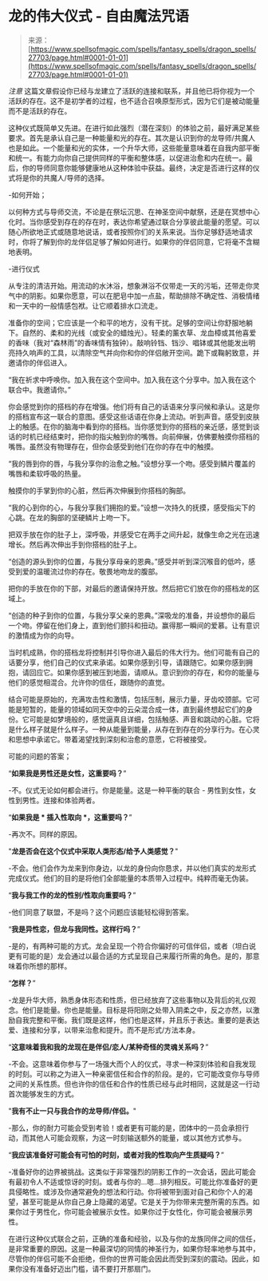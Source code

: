 <!--yml

category: 未分类

date: 2024-06-12 19:16:58

-->

# 龙的伟大仪式 - 自由魔法咒语

> 来源：[https://www.spellsofmagic.com/spells/fantasy_spells/dragon_spells/27703/page.html#0001-01-01](https://www.spellsofmagic.com/spells/fantasy_spells/dragon_spells/27703/page.html#0001-01-01)

*注意* 这篇文章假设你已经与龙建立了活跃的连接和联系，并且他已将你视为一个活跃的存在。这不是初学者的过程，也不适合召唤原型形式，因为它们是被动能量而不是活跃的存在。

这种仪式既简单又先进。在进行如此强烈（潜在深刻）的体验之前，最好满足某些要求。首先是承认自己是一种能量和光的存在。其次是认识到你的龙导师/共魔人也是如此。一个能量和光的实体，一个升华大师，这些能量意味着在自我内部平衡和统一。有能力向你自己提供同样的平衡和整体感，以促进治愈和内在统一。最后，你的导师同意你能够健康地从这种体验中获益。最终，决定是否进行这样的仪式将是你的共魔人/导师的选择。

-如何开始；

以何种方式与导师交流，不论是在祭坛沉思、在神圣空间中献祭，还是在冥想中心化时。当你感受到存在的存在时，表达你希望通过联合分享彼此能量的愿望。可以随心所欲地正式或随意地说话，或者按照你们的关系来说。当你足够舒适地请求时，你将了解到你的龙伴侣足够了解如何进行。如果你的伴侣同意，它将毫不含糊地表明。

-进行仪式

从专注的清洁开始。用流动的水沐浴，想象淋浴不仅带走一天的污垢，还带走你灵气中的阴影。如果你愿意，可以在肥皂中加一点盐，帮助排除不确定性、消极情绪和一天中的一般情感包袱。让它顺着排水口流走。

准备你的空间；它应该是一个和平的地方，没有干扰。足够的空间让你舒服地躺下。自然的、柔和的光线（或安全的蜡烛光）。轻柔的薰衣草、龙血樟或其他喜爱的香味（我对“森林雨”的香味情有独钟）。敲响铃铛、铛沙、唱钵或其他能发出明亮持久响声的工具，以清除空气并向你和你的伴侣敞开空间。跪下或鞠躬致意，并邀请你的伴侣进入。

“我在祈求中呼唤你。加入我在这个空间中。加入我在这个分享中。加入我在这个联合中。我邀请你。”

你会感觉到你的搭档的存在增强。他们将有自己的话语来分享问候和承认。这是你的搭档宣布这一联合的意图。感受这些话语在你身上流动。听到声音。感受到皮肤上的触感。在你的脑海中看到你的搭档。当你感觉到你的搭档的亲近感，感觉到谈话的时机已经结束时，把你的指尖触到你的嘴唇。向前伸展，仿佛要触摸你搭档的嘴唇。虽然没有物理存在，但你会感受到他们在你的存在中的触摸。

“我的唇到你的唇，与我分享你的治愈之触。”设想分享一个吻。感受到鳞片覆盖的嘴唇和柔软呼吸的热量。

触摸你的手掌到你的心脏，然后再次伸展到你搭档的胸部。

“我的心到你的心，与我分享我们拥抱的爱。”设想一次持久的抚摸，感受指尖下的心跳。在龙的胸部的坚硬鳞片上吻一下。

把双手放在你的肚子上，深呼吸，并感受它在两手之间升起，就像生命之光在迅速增长。然后再次伸出手到你搭档的肚子上。

“创造的源头到你的位置，与我分享母亲的恩典。”感受并听到深沉喉音的低吟，感受到爱的温暖流过你的存在。敬畏地吻龙的腹部。

把你的手放在你的下部，对最后的邀请保持开放。然后把它们放在你的搭档龙的区域上。

“创造的种子到你的位置，与我分享父亲的恩典。”深吸龙的准备，并设想你的最后一个吻。停留在他们身上，直到他们颤抖和扭动。赢得那一瞬间的爱慕。让有意识的激情成为你的向导。

当时机成熟，你的搭档龙将控制并引导你进入最后的伟大行为。他们可能有自己的话要分享，他们自己的仪式来承诺。如果你感到引导，请跟随它。如果你感到拥抱，请回应它。如果你感到被压到地面，请顺从。意识到你的存在，和你的能量与他们的感觉相混合。允许你的信任，跟随你的直觉。

结合可能是原始的，充满攻击性和激情，包括压制，展示力量，牙齿咬颈部。它可能是短暂的，能量的领域如同天空中的云朵混合成一体，直到最终想起它们的身份。它可能是如梦境般的，感觉逼真且详细，包括触感、声音和跳动的心脏。它将是什么样子就是什么样子。一种从能量到能量，从存在到存在的分享行为。在心灵和思想中承诺它。带着渴望找到深刻和治愈的意愿，它将被接受。

可能的问题的答案；

“**如果我是男性还是女性，这重要吗？**”

-不。仪式无论如何都会进行。你是能量。这是一种平衡的联合 - 男性到女性，女性到男性。连接和体验两者。

“**如果我是 * 插入性取向 *，这重要吗？**”

-再次不。同样的原因。

"**龙是否会在这个仪式中采取人类形态/给予人类感觉？**"

-不会。他们会作为龙来到你身边，以龙的身份向你恳求，并以他们真实的龙形式完成仪式。他们的目的是将他们全部能量的本质带入过程中。纯粹而毫无伪装。

“**我与我工作的龙的性别/性取向重要吗？**”

-他们同意了联盟，不是吗？这个问题应该能轻松得到答案。

“**我是异性恋，但龙与我同性。这样行吗？**”

-是的，有两种可能的方式。龙会呈现一个符合你偏好的可信伴侣，或者（坦白说更有可能的是）龙会通过以最合适的方式呈现自己来履行所需的角色。是的，那意味着你所想的那样。

“**怎样？**”

-龙是升华大师，熟悉身体形态和性质，但已经放弃了这些事物以及背后的礼仪观念。他们是能量。你也是能量。目标是将阳刚之处带入阴柔之中，反之亦然，以激励自我完整和平衡。我们既是这样，他们也是这样，并且乐于表达。重要的是表达爱、连接和分享，以带来治愈和提升。而不是形式/方法本身。

“**这意味着我和我的龙现在是伴侣/恋人/某种奇怪的灵魂关系吗？**”

-不会。这意味着你参与了一场强大而个人的仪式，寻求一种深刻体验和自我发现的时刻。可以称之为进入一种亲密信任和合作的阶段。是的，它可能改变你与导师之间的关系性质。但也许你的信任和合作的性质已经与此时相同，这就是这一行动首次能够发生的方式。

"**我有不止一只与我合作的龙导师/伴侣。**"

-那么，你的耐力可能会受到考验！或者更有可能的是，团体中的一员会承担行动，而其他人可能会观察，为这一时刻输送额外的能量，或以其他方式参与。

“**我应该准备好可能会有可怕的时刻，或者对我的性取向产生质疑吗？**”

-准备好你的边界被挑战。这类似于非常强烈的阴影工作的一次会话，因此可能会有最初令人不适或惊讶的时刻。或者与你的...嗯...排列相反。可能比你准备好的更具侵略性。或涉及你通常避免的想法和行动。你将被带到面对自己和你个人的渴望，甚至可能是从你自己身上隐藏的渴望。它是关于为你带来完整所需的东西。如果你过于男性化，你可能会被展示女性。如果你过于女性化，你可能会被展示男性。

在进行这种仪式联合之前，正确的准备和经验，以及与你的龙族同伴之间的信任，是非常重要的原因。这是一种最深切的同情的神圣行为，如果你轻率地参与其中，尽管你的伴侣可能不会拒绝，但你的世界可能会因此而受到深刻的震动。因此，如果你没有准备好迈出门槛，请不要打开那扇门。
